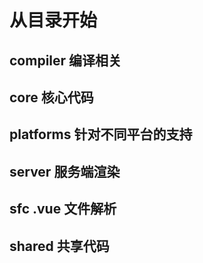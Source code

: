 # 从目录开始
## compiler 编译相关 
## core 核心代码 
## platforms 针对不同平台的支持
## server 服务端渲染
## sfc  .vue 文件解析
## shared 共享代码
